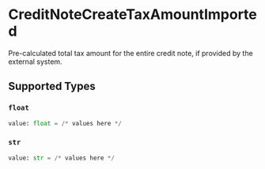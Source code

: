 # CreditNoteCreateTaxAmountImported

Pre-calculated total tax amount for the entire credit note, if provided by the external system.


## Supported Types

### `float`

```python
value: float = /* values here */
```

### `str`

```python
value: str = /* values here */
```

